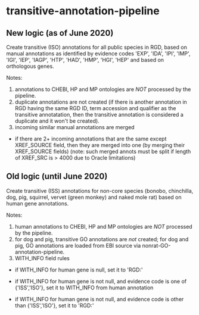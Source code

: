 # transitive-annotation-pipeline

## New logic (as of June 2020)
Create transitive (ISO) annotations for all public species in RGD,
based on manual annotations as identified by evidence codes 'EXP', 'IDA', 'IPI', 'IMP', 'IGI', 'IEP', 'IAGP', 'HTP', 'HAD', 'HMP', 'HGI', 'HEP'
and based on orthologous genes.

Notes:

1. annotations to CHEBI, HP and MP ontologies are *NOT* processed by the pipeline.
2. duplicate annotations are not created (if there is another annotation in RGD having the same RGD ID, term accession and qualifier as the transitive annotatation,
   then the transitive annotation is considered a duplicate and it won't be created).
3. incoming similar manual annotations are merged
  - if there are 2+ incoming annotations that are the same except XREF_SOURCE field,
     then they are merged into one (by merging their XREF_SOURCE fields)
      (note: such merged annots must be split if length of XREF_SRC is > 4000 due to Oracle limitations)


## Old logic (until June 2020)
Create transitive (ISS) annotations for non-core species (bonobo, chinchilla, dog, pig, squirrel, vervet (green monkey) and naked mole rat) based on human gene annotations.

Notes:

1. human annotations to CHEBI, HP and MP ontologies are *NOT* processed by the pipeline.
2. for dog and pig, transitive GO annotations are *not* created; for dog and pig, GO annotations are loaded from EBI source via nonrat-GO-annotation-pipeline.
3. WITH_INFO field rules

  * if WITH_INFO for human gene is null, set it to 'RGD:<human-gene-rgd-id>'

  * if WITH_INFO for human gene is not null, and evidence code is one of {'ISS','ISO'}, set it to WITH_INFO from human annotation

  * if WITH_INFO for human gene is not null, and evidence code is other than {'ISS','ISO'}, set it to 'RGD:<human-gene-rgd-id>'
